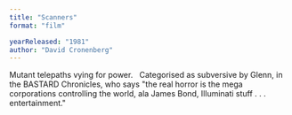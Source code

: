 ```yaml
---
title: "Scanners"
format: "film"

yearReleased: "1981"
author: "David Cronenberg"
---
```

Mutant telepaths vying for power.
 
Categorised as subversive by Glenn, in the  BASTARD Chronicles, who says "the real  horror is the mega corporations controlling the world, ala James Bond,  Illuminati stuff . . . entertainment."
 